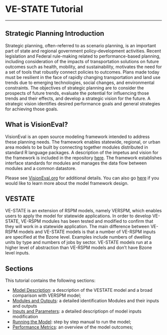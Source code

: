 # VE-STATE Tutorial
----

## Strategic Planning Introduction
Strategic planning, often-referred to as scenario planning, is an important part of state and regional government policy-development activities. Recent legislation and Federal rule-making related to performance-based planning, including consideration of the impacts of transportation solutions on future outcomes such as health, mobility, and sustainability, motivates the need for a set of tools that robustly connect policies to outcomes. Plans made today must be resilient in the face of rapidly changing transportation and land use trends due to emerging technologies, social changes, and environmental constraints. The objectives of strategic planning are to consider the prospects of future trends, evaluate the potential for influencing those trends and their effects, and develop a strategic vision for the future. A strategic vision identifies desired performance goals and general strategies for achieving those goals.

## What is VisionEval?
VisionEval is an open source modeling framework intended to address these planning needs. The framework enables statewide, regional, or urban area models to be built by connecting together modules distributed in standard R language packages. A description of the impetus and vision for the framework is included in the repository [here](https://github.com/VisionEval/VisionEval/wiki/documents/VisionEval_OverallVision_20151030.pdf). The framework establishes interface standards for modules and manages the data flow between modules and a common datastore. 
 
Please see [VisionEval.org](http://VisionEval.org) for additional details. You can also go [here](https://github.com/VisionEval/VisionEval/blob/master/api/model_system_design.md) if you would like to learn more about the model framework design.


## VESTATE

VE-STATE is an extension of RSPM models, namely VERSPM, which enables users to apply the model for statewide applications. In order to develop VE-STATE, VE-RSPM modules has been tested and modified to confirm that they will work in a statewide application.
The main difference between VE-RSPM models and VE-STATE models is that a number of VE-RSPM inputs are specified at the Bzone level. Examples include numbers of dwelling units by type and numbers of jobs by sector. VE-STATE models run at a higher level of abstraction than VE-RSPM models and don’t have Bzone level inputs.

## Sections
This tutorial contains the following sections:

* [Model Description](Model_Overview.md): a description of the VESTATE model and a broad comparison with VERSPM model;
* [Modules and Outputs](Modules_and_Outputs.md): a detailed identification Modules and their inputs and outputs
* [Inputs and Parameters](Inputs_and_Parameters.md): a detailed descriptiopn of model inputs modification
* [Running the Model](Running_VESTATE.md): step by step manual to run the model;
* [Performance Metrics](Performance.md): an overview of the model outcomes;

